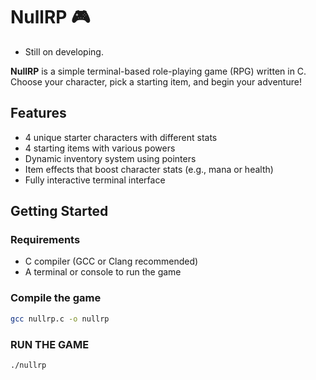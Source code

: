# NullRP 🎮

- Still on developing.

**NullRP** is a simple terminal-based role-playing game (RPG) written in C.  
Choose your character, pick a starting item, and begin your adventure!

## Features

- 4 unique starter characters with different stats
- 4 starting items with various powers
- Dynamic inventory system using pointers
- Item effects that boost character stats (e.g., mana or health)
- Fully interactive terminal interface

## Getting Started

### Requirements
- C compiler (GCC or Clang recommended)
- A terminal or console to run the game

### Compile the game

```bash
gcc nullrp.c -o nullrp
```
### RUN THE GAME

```bash
./nullrp
```

